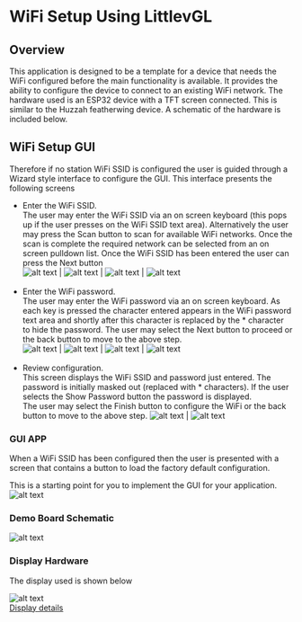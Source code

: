 # WiFi Setup Using LittlevGL

## Overview

This application is designed to be a template for a device that needs the WiFi configured before the main functionality is available.
It provides the ability to configure the device to connect to an existing WiFi network. The hardware used is an ESP32 device with
a TFT screen connected. This is similar to the Huzzah featherwing device. A schematic of the hardware is included below.

## WiFi Setup GUI

Therefore if no station WiFi SSID is configured the user is guided through a Wizard style interface to configure the GUI.
This interface presents the following screens
* Enter the WiFi SSID.  
    The user may enter the WiFi SSID via an on screen keyboard (this pops up if the user presses on the WiFi SSID text area).
    Alternatively the user may press the Scan button to scan for available WiFi networks. Once the scan is complete the required 
    network can be selected from an on screen pulldown list. Once the WiFi SSID has been entered the user can press the Next button  
    ![alt text](screen0a.png "") | ![alt text](screen0b.png "") | ![alt text](screen0c.png "") | ![alt text](screen0d.png "")<br><br>
* Enter the WiFi password.  
    The user may enter the WiFi password via an on screen keyboard. As each key is pressed the character entered appears in the 
    WiFi password text area and shortly after this character is replaced by the * character to hide the password.
    The user may select the Next button to proceed or the back button to move to the above step.  
    ![alt text](screen1a.png "") | ![alt text](screen1b.png "") | ![alt text](screen1c.png "") | ![alt text](screen1d.png "")<br><br>
* Review configuration.  
    This screen displays the WiFi SSID and password just entered. The password is initially masked out (replaced with * characters).
    If the user selects the Show Password button the password is displayed.  
    The user may select the Finish button to configure the WiFi or the back button to move to the above step.
    ![alt text](screen2a.png "") | ![alt text](screen2b.png "")

### GUI APP
When a WiFi SSID has been configured then the user is presented with a screen that contains a button to load the factory default configuration.  

This is a starting point for you to implement the GUI for your application.  
![alt text](app.png "Running application")

### Demo Board Schematic
![alt text](schematic.svg "Schematic")

### Display Hardware
The display used is shown below

![alt text](MSP2807-008.jpg "MSP2807 Display")  
[Display details](http://www.lcdwiki.com/2.8inch_SPI_Module_ILI9341_SKU:MSP2807)

